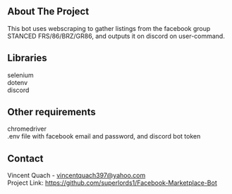 ## About The Project
This bot uses webscraping to gather listings from the facebook group STANCED FRS/86/BRZ/GR86, and outputs it on discord on user-command.

## Libraries
selenium
<br />
dotenv
<br />
discord

## Other requirements
chromedriver
<br />
.env file with facebook email and password, and discord bot token


## Contact
Vincent Quach - vincentquach397@yahoo.com
<br />
Project Link: https://github.com/superlords1/Facebook-Marketplace-Bot

